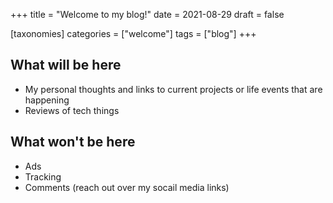 +++
title = "Welcome to my blog!"
date = 2021-08-29
draft = false

[taxonomies]
categories = ["welcome"]
tags = ["blog"]
+++

## What will be here

- My personal thoughts and links to current projects or life events that are happening
- Reviews of tech things

## What won't be here

- Ads
- Tracking
- Comments (reach out over my socail media links)

